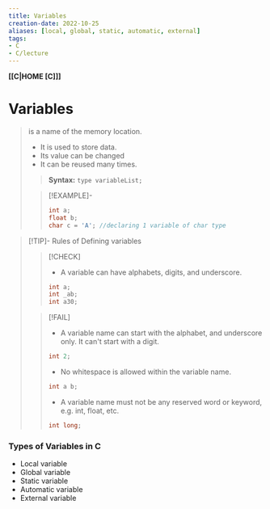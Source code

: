 ```yaml
---
title: Variables
creation-date: 2022-10-25
aliases: [local, global, static, automatic, external]
tags:
- C
- C/lecture 
---
```

**[[C|HOME [C]]]**

# Variables
> is a name of the memory location.
>- It is used to store data.
>- Its value can be changed
>- It can be reused many times.
>
>> **Syntax:** `type variableList;`
>
>>[!EXAMPLE]- 
>> ```C
>> int a;
>> float b;
>> char c = 'A'; //declaring 1 variable of char type
>> ```

>[!TIP]- Rules of Defining variables
>>[!CHECK]
>>- A variable can have alphabets, digits, and underscore.
>> ```C
>> int a;
>> int _ab;
>> int a30;
>> ```
>
>>[!FAIL]
>>- A variable name can start with the alphabet, and underscore only. It can't start with a digit.
>> ```C
>> int 2;
>> ```
>>- No whitespace is allowed within the variable name.
>> ```C
>> int a b;
>> ```
>>- A variable name must not be any reserved word or keyword, e.g. int, float, etc.
>> ```C
>> int long;
>> ```

### Types of Variables in C
- Local variable
- Global variable
- Static variable
- Automatic variable
- External variable